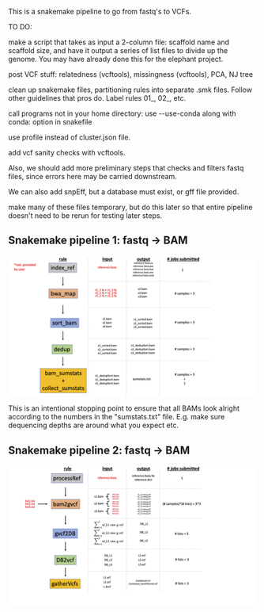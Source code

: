 This is a snakemake pipeline to go from fastq's to VCFs.

TO DO:

make a script that takes as input a 2-column file: scaffold name and scaffold size, and have it output a series of list files to divide up the genome. You may have already done this for the elephant project.

post VCF stuff: relatedness (vcftools), missingness (vcftools), PCA, NJ tree

clean up snakemake files, partitioning rules into separate .smk files. Follow other guidelines that pros do.
Label rules 01\_, 02\_, etc.

call programs not in your home directory: use --use-conda along with conda: option in snakefile

use profile instead of cluster.json file.

add vcf sanity checks with vcftools.

Also, we should add more preliminary steps that checks and filters fastq files, since errors here may be carried downstream.

We can also add snpEff, but a database must exist, or gff file provided.

make many of these files temporary, but do this later so that entire pipeline doesn't need to be rerun for testing later steps.


## Snakemake pipeline 1: fastq -> BAM

![](workflowScheme_fastq2bam.png)

This is an intentional stopping point to ensure that all BAMs look alright according to the numbers in the "sumstats.txt" file. E.g. make sure dequencing depths are around what you expect etc.

## Snakemake pipeline 2: fastq -> BAM

![](workflowScheme_bam2vcf.png)
